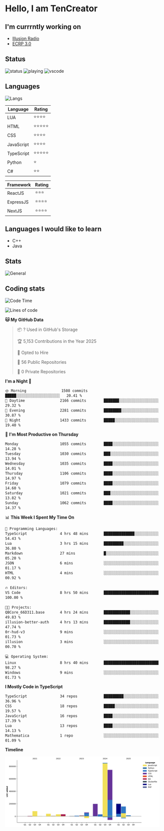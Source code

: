 # Hello, I am TenCreator

## I'm currrntly working on
- [Illusion Radio](https://illusionradio.co.uk/)
- [ECRP 3.0](http://github.com/Emerald-Coast-Roleplay/)

## Status
![status](https://api.statusbadges.me/badge/status/518334475038359555?simple=true&style=for-the-badge)
![playing](https://api.statusbadges.me/badge/playing/518334475038359555?style=for-the-badge)
![vscode](https://api.statusbadges.me/badge/vscode/518334475038359555?style=for-the-badge)

## Languages
![Langs](https://github-readme-stats.vercel.app/api/top-langs/?username=tencreator&layout=compact&theme=radical)


|Language|Rating|
|--------|------|
|LUA|⭐️⭐️⭐️⭐️|
|HTML|⭐️⭐️⭐️⭐️⭐️|
|CSS|⭐️⭐️⭐️⭐️|
|JavaScript|⭐️⭐️⭐️⭐️|
|TypeScript|⭐️⭐️⭐️⭐️⭐️|
|Python|⭐️|
|C#|⭐️⭐️ |

|Framework|Rating|
|--------|------|
|ReactJS|⭐️⭐️⭐|
|ExpressJS|⭐️⭐️⭐️⭐️|
|NextJS|⭐️⭐️⭐⭐️|

## Languages I would like to learn
- C++
- Java

## Stats
![General](https://github-readme-stats.vercel.app/api?username=tencreator&show_icons=true&theme=radical)

## Coding stats

<!--START_SECTION:waka-->
![Code Time](http://img.shields.io/badge/Code%20Time-675%20hrs%206%20mins-blue)

![Lines of code](https://img.shields.io/badge/From%20Hello%20World%20I%27ve%20Written-2.5%20million%20lines%20of%20code-blue)

**🐱 My GitHub Data** 

> 📦 ? Used in GitHub's Storage 
 > 
> 🏆 5,153 Contributions in the Year 2025
 > 
> 💼 Opted to Hire
 > 
> 📜 56 Public Repositories 
 > 
> 🔑 0 Private Repositories 
 > 
**I'm a Night 🦉** 

```text
🌞 Morning                1508 commits        █████░░░░░░░░░░░░░░░░░░░░   20.41 % 
🌆 Daytime                2166 commits        ███████░░░░░░░░░░░░░░░░░░   29.32 % 
🌃 Evening                2281 commits        ████████░░░░░░░░░░░░░░░░░   30.87 % 
🌙 Night                  1433 commits        █████░░░░░░░░░░░░░░░░░░░░   19.40 % 
```
📅 **I'm Most Productive on Thursday** 

```text
Monday                   1055 commits        ████░░░░░░░░░░░░░░░░░░░░░   14.28 % 
Tuesday                  1030 commits        ███░░░░░░░░░░░░░░░░░░░░░░   13.94 % 
Wednesday                1035 commits        ████░░░░░░░░░░░░░░░░░░░░░   14.01 % 
Thursday                 1106 commits        ████░░░░░░░░░░░░░░░░░░░░░   14.97 % 
Friday                   1079 commits        ████░░░░░░░░░░░░░░░░░░░░░   14.60 % 
Saturday                 1021 commits        ███░░░░░░░░░░░░░░░░░░░░░░   13.82 % 
Sunday                   1062 commits        ████░░░░░░░░░░░░░░░░░░░░░   14.37 % 
```


📊 **This Week I Spent My Time On** 

```text
💬 Programming Languages: 
TypeScript               4 hrs 48 mins       ██████████████░░░░░░░░░░░   54.43 % 
Lua                      3 hrs 15 mins       █████████░░░░░░░░░░░░░░░░   36.80 % 
Markdown                 27 mins             █░░░░░░░░░░░░░░░░░░░░░░░░   05.20 % 
JSON                     6 mins              ░░░░░░░░░░░░░░░░░░░░░░░░░   01.17 % 
HTML                     4 mins              ░░░░░░░░░░░░░░░░░░░░░░░░░   00.92 % 

🔥 Editors: 
VS Code                  8 hrs 50 mins       █████████████████████████   100.00 % 

🐱‍💻 Projects: 
QBCore_66D311.base       4 hrs 24 mins       ████████████░░░░░░░░░░░░░   49.83 % 
illusion-better-auth     4 hrs 13 mins       ████████████░░░░░░░░░░░░░   47.74 % 
0r-hud-v3                9 mins              ░░░░░░░░░░░░░░░░░░░░░░░░░   01.73 % 
illusion                 3 mins              ░░░░░░░░░░░░░░░░░░░░░░░░░   00.70 % 

💻 Operating System: 
Linux                    8 hrs 40 mins       █████████████████████████   98.27 % 
Windows                  9 mins              ░░░░░░░░░░░░░░░░░░░░░░░░░   01.73 % 
```

**I Mostly Code in TypeScript** 

```text
TypeScript               34 repos            █████████░░░░░░░░░░░░░░░░   36.96 % 
CSS                      18 repos            █████░░░░░░░░░░░░░░░░░░░░   19.57 % 
JavaScript               16 repos            ████░░░░░░░░░░░░░░░░░░░░░   17.39 % 
Lua                      13 repos            ████░░░░░░░░░░░░░░░░░░░░░   14.13 % 
Mathematica              1 repo              ░░░░░░░░░░░░░░░░░░░░░░░░░   01.09 % 
```



**Timeline**

![Lines of Code chart](https://raw.githubusercontent.com/tencreator/tencreator/main/assets/bar_graph.png)


<!--END_SECTION:waka-->
